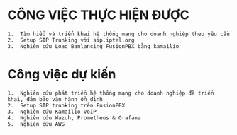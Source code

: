 # CÔNG VIỆC THỰC HIỆN ĐƯỢC

    1.  Tìm hiểu và triển khai hệ thống mạng cho doanh nghiệp theo yêu cầu
    2.	Setup SIP Trunking với sip.iptel.org
    3.	Nghiên cứu Load Banlancing FusionPBX bằng kamailio

# Công việc dự kiến

    1.	Nghiên cứu phát triển hệ thống mạng cho doanh nghiệp đã triển khai, đảm bảo vận hành ổn định
    2.  Setup SIP trunking trên FusionPBX 
    3.	Nghiên cứu Kamailio VoIP
    4.	Nghiên cứu Wazuh, Prometheus & Grafana
    5.	Nghiên cứu AWS